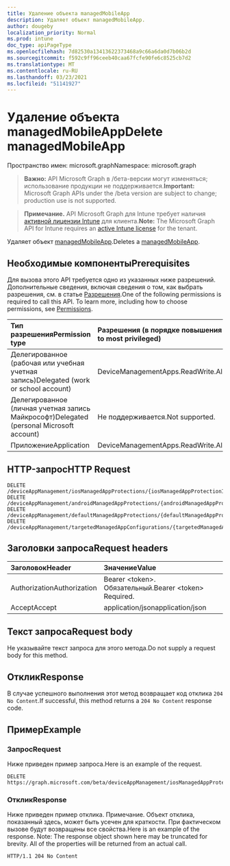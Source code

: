 ```yaml
---
title: Удаление объекта managedMobileApp
description: Удаляет объект managedMobileApp.
author: dougeby
localization_priority: Normal
ms.prod: intune
doc_type: apiPageType
ms.openlocfilehash: 7d82530a13413622373468a9c66a6da0d7b06b2d
ms.sourcegitcommit: f592c9ff96ceeb40caa67fcfe90fe6c8525cb7d2
ms.translationtype: MT
ms.contentlocale: ru-RU
ms.lasthandoff: 03/23/2021
ms.locfileid: "51141927"
---
```

# <a name="delete-managedmobileapp"></a><span data-ttu-id="5061c-103">Удаление объекта managedMobileApp</span><span class="sxs-lookup"><span data-stu-id="5061c-103">Delete managedMobileApp</span></span>

<span data-ttu-id="5061c-104">Пространство имен: microsoft.graph</span><span class="sxs-lookup"><span data-stu-id="5061c-104">Namespace: microsoft.graph</span></span>

> <span data-ttu-id="5061c-105">**Важно:** API Microsoft Graph в /бета-версии могут изменяться; использование продукции не поддерживается.</span><span class="sxs-lookup"><span data-stu-id="5061c-105">**Important:** Microsoft Graph APIs under the /beta version are subject to change; production use is not supported.</span></span>

> <span data-ttu-id="5061c-106">**Примечание.** API Microsoft Graph для Intune требует наличия [активной лицензии Intune](https://go.microsoft.com/fwlink/?linkid=839381) для клиента.</span><span class="sxs-lookup"><span data-stu-id="5061c-106">**Note:** The Microsoft Graph API for Intune requires an [active Intune license](https://go.microsoft.com/fwlink/?linkid=839381) for the tenant.</span></span>

<span data-ttu-id="5061c-107">Удаляет объект [managedMobileApp](../resources/intune-mam-managedmobileapp.md).</span><span class="sxs-lookup"><span data-stu-id="5061c-107">Deletes a [managedMobileApp](../resources/intune-mam-managedmobileapp.md).</span></span>

## <a name="prerequisites"></a><span data-ttu-id="5061c-108">Необходимые компоненты</span><span class="sxs-lookup"><span data-stu-id="5061c-108">Prerequisites</span></span>
<span data-ttu-id="5061c-p101">Для вызова этого API требуется одно из указанных ниже разрешений. Дополнительные сведения, включая сведения о том, как выбрать разрешения, см. в статье [Разрешения](/graph/permissions-reference).</span><span class="sxs-lookup"><span data-stu-id="5061c-p101">One of the following permissions is required to call this API. To learn more, including how to choose permissions, see [Permissions](/graph/permissions-reference).</span></span>

|<span data-ttu-id="5061c-111">Тип разрешения</span><span class="sxs-lookup"><span data-stu-id="5061c-111">Permission type</span></span>|<span data-ttu-id="5061c-112">Разрешения (в порядке повышения привилегий)</span><span class="sxs-lookup"><span data-stu-id="5061c-112">Permissions (from least to most privileged)</span></span>|
|:---|:---|
|<span data-ttu-id="5061c-113">Делегированное (рабочая или учебная учетная запись)</span><span class="sxs-lookup"><span data-stu-id="5061c-113">Delegated (work or school account)</span></span>|<span data-ttu-id="5061c-114">DeviceManagementApps.ReadWrite.All</span><span class="sxs-lookup"><span data-stu-id="5061c-114">DeviceManagementApps.ReadWrite.All</span></span>|
|<span data-ttu-id="5061c-115">Делегированное (личная учетная запись Майкрософт)</span><span class="sxs-lookup"><span data-stu-id="5061c-115">Delegated (personal Microsoft account)</span></span>|<span data-ttu-id="5061c-116">Не поддерживается.</span><span class="sxs-lookup"><span data-stu-id="5061c-116">Not supported.</span></span>|
|<span data-ttu-id="5061c-117">Приложение</span><span class="sxs-lookup"><span data-stu-id="5061c-117">Application</span></span>|<span data-ttu-id="5061c-118">DeviceManagementApps.ReadWrite.All</span><span class="sxs-lookup"><span data-stu-id="5061c-118">DeviceManagementApps.ReadWrite.All</span></span>|

## <a name="http-request"></a><span data-ttu-id="5061c-119">HTTP-запрос</span><span class="sxs-lookup"><span data-stu-id="5061c-119">HTTP Request</span></span>
<!-- {
  "blockType": "ignored"
}
-->
``` http
DELETE /deviceAppManagement/iosManagedAppProtections/{iosManagedAppProtectionId}/apps/{managedMobileAppId}
DELETE /deviceAppManagement/androidManagedAppProtections/{androidManagedAppProtectionId}/apps/{managedMobileAppId}
DELETE /deviceAppManagement/defaultManagedAppProtections/{defaultManagedAppProtectionId}/apps/{managedMobileAppId}
DELETE /deviceAppManagement/targetedManagedAppConfigurations/{targetedManagedAppConfigurationId}/apps/{managedMobileAppId}
```

## <a name="request-headers"></a><span data-ttu-id="5061c-120">Заголовки запроса</span><span class="sxs-lookup"><span data-stu-id="5061c-120">Request headers</span></span>
|<span data-ttu-id="5061c-121">Заголовок</span><span class="sxs-lookup"><span data-stu-id="5061c-121">Header</span></span>|<span data-ttu-id="5061c-122">Значение</span><span class="sxs-lookup"><span data-stu-id="5061c-122">Value</span></span>|
|:---|:---|
|<span data-ttu-id="5061c-123">Authorization</span><span class="sxs-lookup"><span data-stu-id="5061c-123">Authorization</span></span>|<span data-ttu-id="5061c-124">Bearer &lt;token&gt;. Обязательный.</span><span class="sxs-lookup"><span data-stu-id="5061c-124">Bearer &lt;token&gt; Required.</span></span>|
|<span data-ttu-id="5061c-125">Accept</span><span class="sxs-lookup"><span data-stu-id="5061c-125">Accept</span></span>|<span data-ttu-id="5061c-126">application/json</span><span class="sxs-lookup"><span data-stu-id="5061c-126">application/json</span></span>|

## <a name="request-body"></a><span data-ttu-id="5061c-127">Текст запроса</span><span class="sxs-lookup"><span data-stu-id="5061c-127">Request body</span></span>
<span data-ttu-id="5061c-128">Не указывайте текст запроса для этого метода.</span><span class="sxs-lookup"><span data-stu-id="5061c-128">Do not supply a request body for this method.</span></span>

## <a name="response"></a><span data-ttu-id="5061c-129">Отклик</span><span class="sxs-lookup"><span data-stu-id="5061c-129">Response</span></span>
<span data-ttu-id="5061c-130">В случае успешного выполнения этот метод возвращает код отклика `204 No Content`.</span><span class="sxs-lookup"><span data-stu-id="5061c-130">If successful, this method returns a `204 No Content` response code.</span></span>

## <a name="example"></a><span data-ttu-id="5061c-131">Пример</span><span class="sxs-lookup"><span data-stu-id="5061c-131">Example</span></span>

### <a name="request"></a><span data-ttu-id="5061c-132">Запрос</span><span class="sxs-lookup"><span data-stu-id="5061c-132">Request</span></span>
<span data-ttu-id="5061c-133">Ниже приведен пример запроса.</span><span class="sxs-lookup"><span data-stu-id="5061c-133">Here is an example of the request.</span></span>
``` http
DELETE https://graph.microsoft.com/beta/deviceAppManagement/iosManagedAppProtections/{iosManagedAppProtectionId}/apps/{managedMobileAppId}
```

### <a name="response"></a><span data-ttu-id="5061c-134">Отклик</span><span class="sxs-lookup"><span data-stu-id="5061c-134">Response</span></span>
<span data-ttu-id="5061c-p102">Ниже приведен пример отклика. Примечание. Объект отклика, показанный здесь, может быть усечен для краткости. При фактическом вызове будут возвращены все свойства.</span><span class="sxs-lookup"><span data-stu-id="5061c-p102">Here is an example of the response. Note: The response object shown here may be truncated for brevity. All of the properties will be returned from an actual call.</span></span>
``` http
HTTP/1.1 204 No Content
```




